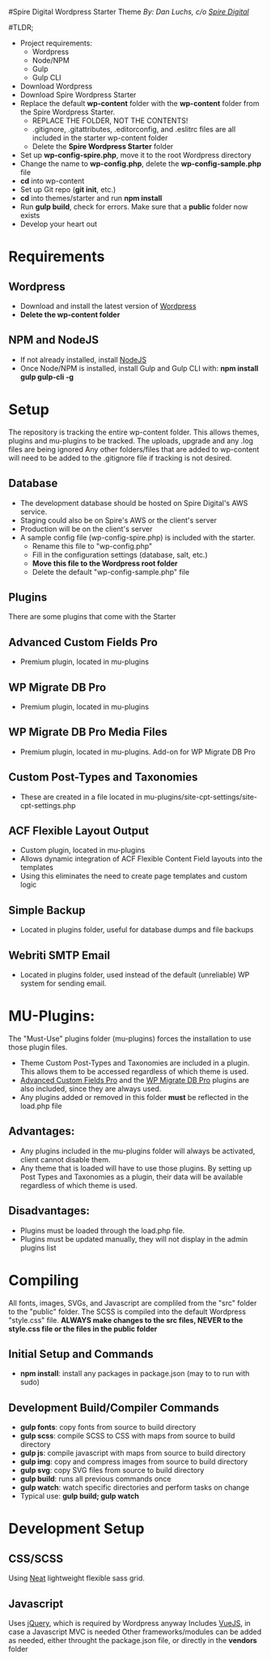 #Spire Digital Wordpress Starter Theme
*By: Dan Luchs, c/o [Spire Digital](http://www.spiredigital.com)*

#TLDR;
- Project requirements:
	+ Wordpress
	+ Node/NPM
	+ Gulp
	+ Gulp CLI
- Download Wordpress
- Download Spire Wordpress Starter
- Replace the default **wp-content** folder with the **wp-content** folder from the Spire Wordpress Starter.
	+ REPLACE THE FOLDER, NOT THE CONTENTS!
	+ .gitignore, .gitattributes, .editorconfig, and .eslitrc files are all included in the starter wp-content folder
	+ Delete the **Spire Wordpress Starter** folder
- Set up **wp-config-spire.php**, move it to the root Wordpress directory
- Change the name to **wp-config.php**, delete the **wp-config-sample.php** file
- **cd** into wp-content
- Set up Git repo (**git init**, etc.)
- **cd** into themes/starter and run **npm install**
- Run **gulp build**, check for errors. Make sure that a **public** folder now exists
- Develop your heart out


# Requirements

## Wordpress
- Download and install the latest version of [Wordpress](https://wordpress.org/download/)
- **Delete the wp-content folder**

## NPM and NodeJS
- If not already installed, install [NodeJS](https://nodejs.org/en/download/)
- Once Node/NPM is installed, install Gulp and Gulp CLI with: **npm install gulp gulp-cli -g**


# Setup
The repository is tracking the entire wp-content folder. This allows themes, plugins and mu-plugins to be tracked. The uploads, upgrade and any .log files are being ignored Any other folders/files that are added to wp-content will need to be added to the .gitignore file if tracking is not desired.

## Database
- The development database should be hosted on Spire Digital's AWS service.
- Staging could also be on Spire's AWS or the client's server
- Production will be on the client's server
- A sample config file (wp-config-spire.php) is included with the starter.
	+ Rename this file to "wp-config.php"
	+ Fill in the configuration settings (database, salt, etc.)
	+ **Move this file to the Wordpress root folder**
	+ Delete the default "wp-config-sample.php" file

## Plugins
There are some plugins that come with the Starter

## Advanced Custom Fields Pro
- Premium plugin, located in mu-plugins

## WP Migrate DB Pro
- Premium plugin, located in mu-plugins

## WP Migrate DB Pro Media Files
- Premium plugin, located in mu-plugins. Add-on for WP Migrate DB Pro

## Custom Post-Types and Taxonomies
- These are created in a file located in mu-plugins/site-cpt-settings/site-cpt-settings.php

## ACF Flexible Layout Output
- Custom plugin, located in mu-plugins
- Allows dynamic integration of ACF Flexible Content Field layouts into the templates
- Using this eliminates the need to create page templates and custom logic

## Simple Backup
- Located in plugins folder, useful for database dumps and file backups

## Webriti SMTP Email
- Located in plugins folder, used instead of the default (unreliable) WP system for sending email.


# MU-Plugins:
The "Must-Use" plugins folder (mu-plugins) forces the installation to use those plugin files.
- Theme Custom Post-Types and Taxonomies are included in a plugin. This allows them to be accessed regardless of which theme is used.
- [Advanced Custom Fields Pro](https://www.advancedcustomfields.com/pro/) and the [WP Migrate DB Pro](https://deliciousbrains.com/wp-migrate-db-pro/) plugins are also included, since they are always used.
- Any plugins added or removed in this folder **must** be reflected in the load.php file

## Advantages:
- Any plugins included in the mu-plugins folder will always be activated, client cannot disable them.
- Any theme that is loaded will have to use those plugins. By setting up Post Types and Taxonomies as a plugin, their data will be available regardless of which theme is used.

## Disadvantages:
- Plugins must be loaded through the load.php file.
- Plugins must be updated manually, they will not display in the admin plugins list


# Compiling
All fonts, images, SVGs, and Javascript are compliled from the "src" folder to the "public" folder.
The SCSS is compiled into the default Wordpress "style.css" file.
**ALWAYS make changes to the src files, NEVER to the style.css file or the files in the public folder**

## Initial Setup and Commands
- **npm install**: install any packages in package.json (may to to run with sudo)

## Development Build/Compiler Commands
- **gulp fonts**: copy fonts from source to build directory
- **gulp scss**: compile SCSS to CSS with maps from source to build directory
- **gulp js**: compile javascript with maps from source to build directory
- **gulp img**: copy and compress images from source to build directory
- **gulp svg**: copy SVG files from source to build directory
- **gulp build**: runs all previous commands once
- **gulp watch**: watch specific directories and perform tasks on change
- Typical use: **gulp build; gulp watch**

# Development Setup

## CSS/SCSS
Using [Neat](http://neat.bourbon.io/) lightweight flexible sass grid.

## Javascript
Uses [jQuery](http://jquery.com), which is required by Wordpress anyway
Includes [VueJS](https://vuejs.org), in case a Javascript MVC is needed
Other frameworks/modules can be added as needed, either throught the package.json file, or directly in the **vendors** folder
